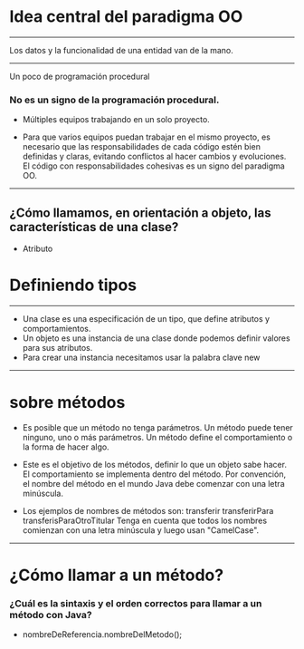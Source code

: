 # Idea central del paradigma OO
________________________________________________
Los datos y la funcionalidad de una entidad van de la mano.
__________________________________________________________
Un poco de programación procedural
### No es un signo de la programación procedural.
- Múltiples equipos trabajando en un solo proyecto.
+ Para que varios equipos puedan trabajar en el mismo proyecto, es necesario que las responsabilidades de cada código estén bien definidas y claras, evitando conflictos al hacer cambios y evoluciones. El código con responsabilidades cohesivas es un signo del paradigma OO.
__________________________________________________________________________
## ¿Cómo llamamos, en orientación a objeto, las características de una clase?
* Atributo

# Definiendo tipos
_______________________________________________________
+ Una clase es una especificación de un tipo, que define atributos y comportamientos.
+ Un objeto es una instancia de una clase donde podemos definir valores para sus atributos.
+ Para crear una instancia necesitamos usar la palabra clave new
__________________________________________________
# sobre métodos
* Es posible que un método no tenga parámetros.
Un método puede tener ninguno, uno o más parámetros.
Un método define el comportamiento o la forma de hacer algo.

* Este es el objetivo de los métodos, definir lo que un objeto sabe hacer. El comportamiento se implementa dentro del método.
Por convención, el nombre del método en el mundo Java debe comenzar con una letra minúscula.

* Los ejemplos de nombres de métodos son: transferir transferirPara transferisParaOtroTitular
Tenga en cuenta que todos los nombres comienzan con una letra minúscula y luego usan "CamelCase".

_______________________________________________________
# ¿Cómo llamar a un método?
### ¿Cuál es la sintaxis y el orden correctos para llamar a un método con Java?
+ nombreDeReferencia.nombreDelMetodo();
